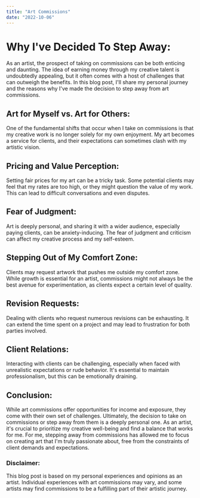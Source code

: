 ```yaml
---
title: "Art Commissions"
date: "2022-10-06"
---
```


# Why I've Decided To Step Away:

As an artist, the prospect of taking on commissions can be both enticing and daunting. The idea of earning money through my creative talent is undoubtedly appealing, but it often comes with a host of challenges that can outweigh the benefits. In this blog post, I'll share my personal journey and the reasons why I've made the decision to step away from art commissions.

## Art for Myself vs. Art for Others:

One of the fundamental shifts that occur when I take on commissions is that my creative work is no longer solely for my own enjoyment. My art becomes a service for clients, and their expectations can sometimes clash with my artistic vision.

## Pricing and Value Perception:

Setting fair prices for my art can be a tricky task. Some potential clients may feel that my rates are too high, or they might question the value of my work. This can lead to difficult conversations and even disputes.

## Fear of Judgment:

Art is deeply personal, and sharing it with a wider audience, especially paying clients, can be anxiety-inducing. The fear of judgment and criticism can affect my creative process and my self-esteem.

## Stepping Out of My Comfort Zone:

Clients may request artwork that pushes me outside my comfort zone. While growth is essential for an artist, commissions might not always be the best avenue for experimentation, as clients expect a certain level of quality.

## Revision Requests:

Dealing with clients who request numerous revisions can be exhausting. It can extend the time spent on a project and may lead to frustration for both parties involved.

## Client Relations:

Interacting with clients can be challenging, especially when faced with unrealistic expectations or rude behavior. It's essential to maintain professionalism, but this can be emotionally draining.

## Conclusion:

While art commissions offer opportunities for income and exposure, they come with their own set of challenges. Ultimately, the decision to take on commissions or step away from them is a deeply personal one. As an artist, it's crucial to prioritize my creative well-being and find a balance that works for me. For me, stepping away from commissions has allowed me to focus on creating art that I'm truly passionate about, free from the constraints of client demands and expectations.


### Disclaimer:

<a class="disclaimer">This blog post is based on my personal experiences and opinions as an artist. Individual experiences with art commissions may vary, and some artists may find commissions to be a fulfilling part of their artistic journey.</a>